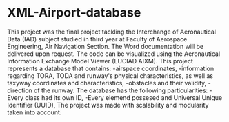 # XML-Airport-database
   This project was the final project tackling the Interchange of Aeronautical Data (IAD) subject studied in third year at Faculty of Aerospace Engineering, Air Navigation Section. The Word documentation will be delivered upon request.
   The code can be visualized using the Aeronautical Information Exchange Model Viewer (LUCIAD AIXM).
This project represents a database that contains:
      -airspace coordinates, 
      -information regarding TORA, TODA and runway's physical characteristics, as well as taxyway coordinates and characteristics,
      -obstacles and their validity,
      -direction of the runway.
The database has the following particularities:
      -Every class had its own ID,
      -Every elemend possesed and Universal Unique Identifier (UUID),
The project was made with scalability and modularity taken into account.

